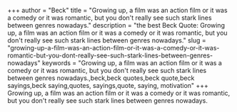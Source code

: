 +++
author = "Beck"
title = "Growing up, a film was an action film or it was a comedy or it was romantic, but you don't really see such stark lines between genres nowadays."
description = "the best Beck Quote: Growing up, a film was an action film or it was a comedy or it was romantic, but you don't really see such stark lines between genres nowadays."
slug = "growing-up-a-film-was-an-action-film-or-it-was-a-comedy-or-it-was-romantic-but-you-dont-really-see-such-stark-lines-between-genres-nowadays"
keywords = "Growing up, a film was an action film or it was a comedy or it was romantic, but you don't really see such stark lines between genres nowadays.,beck,beck quotes,beck quote,beck sayings,beck saying,quotes, sayings,quote, saying, motivation"
+++
Growing up, a film was an action film or it was a comedy or it was romantic, but you don't really see such stark lines between genres nowadays.
